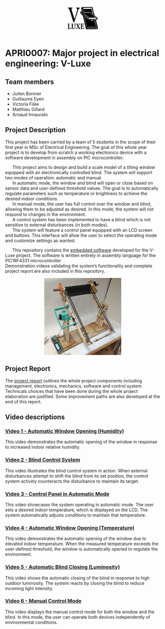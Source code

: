 <div align="center">
<img src="/Images/logo_png.png" width="100" height="100">
</div>

# APRI0007: Major project in electrical engineering: V-Luxe
## Team members
* Julien Boniver
* Guillaume Eyen
* Victoria Filée
* Matthieu Gillard
* Arnaud Innaurato

## Project Description
  This project has been carried by a team of 5 students in the scope of their first year in MSc of Electrical Engineering. The goal of this whole year project is to develop from scratch a working electronics device with a software development in assembly on PIC microcontroller.  
  
&nbsp;&nbsp;&nbsp;&nbsp;&nbsp;&nbsp;This project aims to design and build a scale model of a tilting window equipped with an electronically controlled blind. The system will support two modes of operation: automatic and manual.  
&nbsp;&nbsp;&nbsp;&nbsp;&nbsp;&nbsp;In automatic mode, the window and blind will open or close based on sensor data and user-defined threshold values. The goal is to automatically regulate parameters such as temperature or brightness to achieve the desired indoor conditions.  
&nbsp;&nbsp;&nbsp;&nbsp;&nbsp;&nbsp;In manual mode, the user has full control over the window and blind, allowing them to be adjusted as desired. In this mode, the system will not respond to changes in the environment.  
&nbsp;&nbsp;&nbsp;&nbsp;&nbsp;&nbsp;A control system has been implemented to have a blind which is not sensitive to external disturbances (in both modes).  
&nbsp;&nbsp;&nbsp;&nbsp;&nbsp;&nbsp;The system will feature a control panel equipped with an LCD screen and buttons. This interface will allow the user to select the operating mode and customize settings as wanted.  

&nbsp;&nbsp;&nbsp;&nbsp;&nbsp;&nbsp;This repository contains the [embedded software](https://github.com/Arnaudinnau/APRI0007_VLuxe/blob/main/V_Luxe_Code.asm) developed for the V-Luxe project. The software is written entirely in assembly language for the PIC18F4331 microcontroller.   
Demonstration videos validating the system’s functionality and complete project report are also included in this repository.  

<div align="center">
  <img src="/Images/Final_Structure.jpeg" width="250" height="250">
</div>

## Project Report
The [project report](https://github.com/Arnaudinnau/APRI0007_VLuxe/blob/286adeb9af3e9f415a3808174914f85adb91093a/Report_V_Luxe.pdf) outlines the whole project components including management, electronics, mechanics, software and control system. Technicals choices that have been done during the whole project elaboration are justified. Some improvement paths are also developed at the end of this report.

## Video descriptions
### [Video 1 - Automatic Window Opening (Humidity)](https://github.com/Arnaudinnau/APRI0007_VLuxe/blob/main/Videos/1.mp4)
This video demonstrates the automatic opening of the window in response to increased indoor relative humidity.

### [Video 2 - Blind Control System](https://github.com/Arnaudinnau/APRI0007_VLuxe/blob/main/Videos/2.mp4)
This video illustrates the blind control system in action. When external disturbances attempt to shift the blind from its set position, the control system actively counteracts the disturbance to maintain its target.

### [Video 3 - Control Panel in Automatic Mode](https://github.com/Arnaudinnau/APRI0007_VLuxe/blob/main/Videos/3.mp4)
This video showcases the system operating in automatic mode. The user sets a desired indoor temperature, which is displayed on the LCD. The system automatically adjusts conditions to maintain that temperature.

### [Video 4 - Automatic Window Opening (Temperature)](https://github.com/Arnaudinnau/APRI0007_VLuxe/blob/main/Videos/4.mp4)
This video demonstrates the automatic opening of the window due to elevated indoor temperature. When the measured temperature exceeds the user-defined threshold, the window is automatically opened to regulate the environment.

### [Video 5 - Automatic Blind Closing (Luminosity)](https://github.com/Arnaudinnau/APRI0007_VLuxe/blob/main/Videos/5.mp4)
This video shows the automatic closing of the blind in response to high outdoor luminosity. The system reacts by closing the blind to reduce incoming light intensity.

### [Video 6 - Manual Control Mode](https://github.com/Arnaudinnau/APRI0007_VLuxe/blob/main/Videos/6.mp4)
This video displays the manual control mode for both the window and the blind. In this mode, the user can operate both devices independently of environmental conditions.

